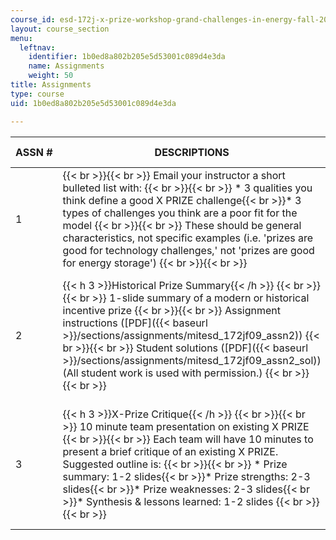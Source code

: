 ```yaml
---
course_id: esd-172j-x-prize-workshop-grand-challenges-in-energy-fall-2009
layout: course_section
menu:
  leftnav:
    identifier: 1b0ed8a802b205e5d53001c089d4e3da
    name: Assignments
    weight: 50
title: Assignments
type: course
uid: 1b0ed8a802b205e5d53001c089d4e3da

---
```


| ASSN # | DESCRIPTIONS | KEY DATES |
| --- | --- | --- |
| 1 |  {{< br >}}{{< br >}} Email your instructor a short bulleted list with: {{< br >}}{{< br >}} *   3 qualities you think define a good X PRIZE challenge{{< br >}}*   3 types of challenges you think are a poor fit for the model {{< br >}}{{< br >}} These should be general characteristics, not specific examples (i.e. 'prizes are good for technology challenges,' not 'prizes are good for energy storage') {{< br >}}{{< br >}}  | Due: one day after Ses #1 |
| 2 | {{< h 3 >}}Historical Prize Summary{{< /h >}} {{< br >}}{{< br >}} 1-slide summary of a modern or historical incentive prize {{< br >}}{{< br >}} Assignment instructions ([PDF]({{< baseurl >}}/sections/assignments/mitesd_172jf09_assn2)) {{< br >}}{{< br >}} Student solutions ([PDF]({{< baseurl >}}/sections/assignments/mitesd_172jf09_assn2_sol)) (All student work is used with permission.) {{< br >}}{{< br >}}  |  {{< br >}}{{< br >}} Assigned: Ses #3 {{< br >}}{{< br >}} Due: Ses #5 {{< br >}}{{< br >}}  |
| 3 | {{< h 3 >}}X-Prize Critique{{< /h >}} {{< br >}}{{< br >}} 10 minute team presentation on existing X PRIZE {{< br >}}{{< br >}} Each team will have 10 minutes to present a brief critique of an existing X PRIZE. Suggested outline is: {{< br >}}{{< br >}} *   Prize summary: 1-2 slides{{< br >}}*   Prize strengths: 2-3 slides{{< br >}}*   Prize weaknesses: 2-3 slides{{< br >}}*   Synthesis & lessons learned: 1-2 slides {{< br >}}{{< br >}}  |  {{< br >}}{{< br >}} Assigned: Ses #16 {{< br >}}{{< br >}} Due: Ses #18 {{< br >}}{{< br >}}
